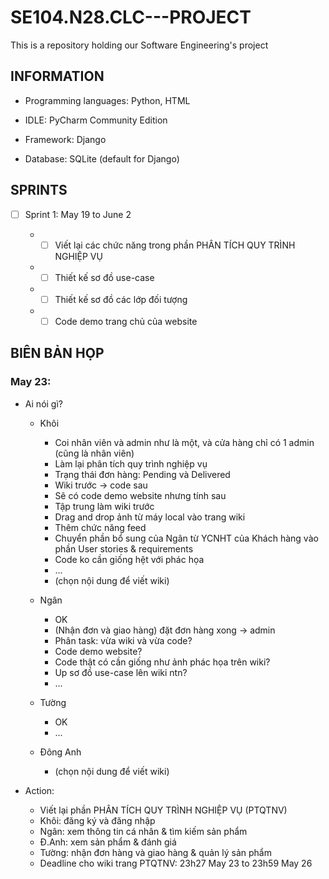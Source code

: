 # SE104.N28.CLC---PROJECT
This is a repository holding our Software Engineering's project

## INFORMATION

  - Programming languages: Python, HTML

  - IDLE: PyCharm Community Edition

  - Framework: Django

  - Database: SQLite (default for Django)

## SPRINTS

- [ ] Sprint 1: May 19 to June 2 

  + - [ ] Viết lại các chức năng trong phần PHÂN TÍCH QUY TRÌNH NGHIỆP VỤ

  + - [ ] Thiết kế sơ đồ use-case 
  
  + - [ ] Thiết kế sơ đồ các lớp đối tượng

  + - [ ] Code demo trang chủ của website

## BIÊN BẢN HỌP

### May 23:
  
  + Ai nói gì?
      
       * Khôi
          * Coi nhân viên và admin như là một, và cửa hàng chỉ có 1 admin (cũng là nhân viên)
          * Làm lại phân tích quy trình nghiệp vụ 
          * Trạng thái đơn hàng: Pending và Delivered
          * Wiki trước -> code sau
          * Sẽ có code demo website nhưng tính sau
          * Tập trung làm wiki trước
          * Drag and drop ảnh từ máy local vào trang wiki
          *  Thêm chức năng feed
          * Chuyển phần bổ sung của Ngân từ YCNHT của Khách hàng vào phần User stories & requirements
          * Code ko cần giống hệt với phác họa
          * ...
          * (chọn nội dung để viết wiki)

       * Ngân
          * OK
          * (Nhận đơn và giao hàng) đặt đơn hàng xong -> admin
          * Phân task: vừa wiki và vừa code?
          * Code demo website?
          * Code thật có cần giống như ảnh phác họa trên wiki?
          * Up sơ đồ use-case lên wiki ntn?
          * ...
      
      * Tường
          * OK
          * ...

      * Đông Anh
          * (chọn nội dung để viết wiki)
          
  + Action:
      * Viết lại phần PHÂN TÍCH QUY TRÌNH NGHIỆP VỤ (PTQTNV)
      * Khôi: đăng ký và đăng nhập
      * Ngân: xem thông tin cá nhân & tìm kiếm sản phẩm
      * Đ.Anh: xem sản phẩm & đánh giá
      * Tường: nhận đơn hàng và giao hàng & quản lý sản phẩm
      * Deadline cho wiki trang PTQTNV: 23h27 May 23 to 23h59 May 26
